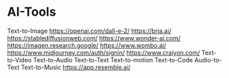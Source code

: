 # AI-Tools
Text-to-Image
  https://openai.com/dall-e-2/
  https://bria.ai/
  https://stablediffusionweb.com/
  https://www.wonder-ai.com/
  https://imagen.research.google/
  https://www.wombo.ai/
  https://www.midjourney.com/auth/signin/
  https://www.craiyon.com/
Text-to-Video
Text-to-Audio
Text-to-Text
Text-to-motion
Text-to-Code
Audio-to-Text
Text-to-Music
  https://app.resemble.ai/
